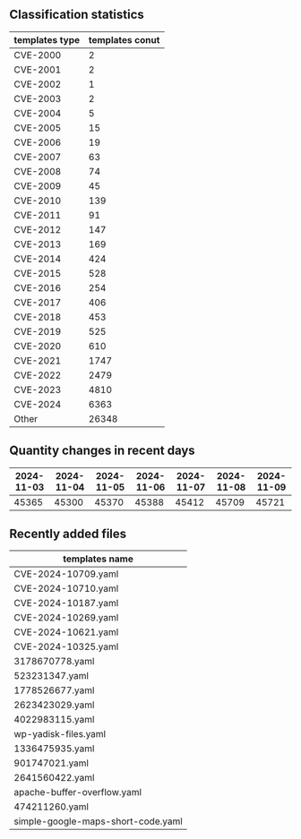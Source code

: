 ## Classification statistics
| templates type | templates conut | 
| --- | --- |
| CVE-2000 | 2 |
| CVE-2001 | 2 |
| CVE-2002 | 1 |
| CVE-2003 | 2 |
| CVE-2004 | 5 |
| CVE-2005 | 15 |
| CVE-2006 | 19 |
| CVE-2007 | 63 |
| CVE-2008 | 74 |
| CVE-2009 | 45 |
| CVE-2010 | 139 |
| CVE-2011 | 91 |
| CVE-2012 | 147 |
| CVE-2013 | 169 |
| CVE-2014 | 424 |
| CVE-2015 | 528 |
| CVE-2016 | 254 |
| CVE-2017 | 406 |
| CVE-2018 | 453 |
| CVE-2019 | 525 |
| CVE-2020 | 610 |
| CVE-2021 | 1747 |
| CVE-2022 | 2479 |
| CVE-2023 | 4810 |
| CVE-2024 | 6363 |
| Other | 26348 |
## Quantity changes in recent days
|2024-11-03 | 2024-11-04 | 2024-11-05 | 2024-11-06 | 2024-11-07 | 2024-11-08 | 2024-11-09|
|--- | ------ | ------ | ------ | ------ | ------ | ---|
|45365 | 45300 | 45370 | 45388 | 45412 | 45709 | 45721|
## Recently added files
| templates name | 
| --- |
| CVE-2024-10709.yaml |
| CVE-2024-10710.yaml |
| CVE-2024-10187.yaml |
| CVE-2024-10269.yaml |
| CVE-2024-10621.yaml |
| CVE-2024-10325.yaml |
| 3178670778.yaml |
| 523231347.yaml |
| 1778526677.yaml |
| 2623423029.yaml |
| 4022983115.yaml |
| wp-yadisk-files.yaml |
| 1336475935.yaml |
| 901747021.yaml |
| 2641560422.yaml |
| apache-buffer-overflow.yaml |
| 474211260.yaml |
| simple-google-maps-short-code.yaml |
